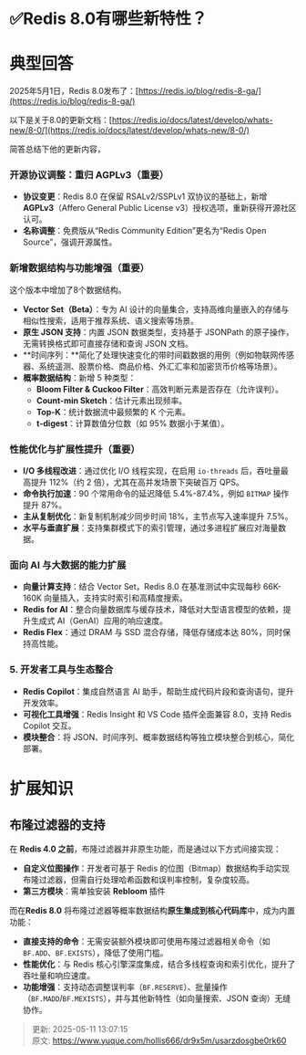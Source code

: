 # ✅Redis 8.0有哪些新特性？

# 典型回答


2025年5月1日，Redis 8.0发布了：[https://redis.io/blog/redis-8-ga/](https://redis.io/blog/redis-8-ga/) 



以下是关于8.0的更新文档：[https://redis.io/docs/latest/develop/whats-new/8-0/](https://redis.io/docs/latest/develop/whats-new/8-0/)



简答总结下他的更新内容，

### **开源协议调整：重归 AGPLv3（重要）**
+ **协议变更**：Redis 8.0 在保留 RSALv2/SSPLv1 双协议的基础上，新增 **AGPLv3**（Affero General Public License v3）授权选项，重新获得开源社区认可。
+ **名称调整**：免费版从“Redis Community Edition”更名为“Redis Open Source”，强调开源属性。



### **新增数据结构与功能增强（重要）**


这个版本中增加了8个数据结构。



+ **Vector Set（Beta）**：专为 AI 设计的向量集合，支持高维向量嵌入的存储与相似性搜索，适用于推荐系统、语义搜索等场景。
+ **原生 JSON 支持**：内置 JSON 数据类型，支持基于 JSONPath 的原子操作，无需转换格式即可直接存储和查询 JSON 文档。
+ **时间序列：**简化了处理快速变化的带时间戳数据的用例（例如物联网传感器、系统遥测、股票价格、商品价格、外汇汇率和加密货币价格等场景）。
+ **概率数据结构**：新增 5 种类型：
    - **Bloom Filter & Cuckoo Filter**：高效判断元素是否存在（允许误判）。
    - **Count-min Sketch**：估计元素出现频率。
    - **Top-K**：统计数据流中最频繁的 K 个元素。
    - **t-digest**：计算数值分位数（如 95% 数据小于某值）。

### **性能优化与扩展性提升（重要）**
+ **I/O 多线程改进**：通过优化 I/O 线程实现，在启用 `io-threads` 后，吞吐量最高提升 112%（约 2 倍），尤其在高并发场景下突破百万 QPS。
+ **命令执行加速**：90 个常用命令的延迟降低 5.4%-87.4%，例如 `BITMAP` 操作提升 87%。
+ **主从复制优化**：新复制机制减少同步时间 18%，主节点写入速率提升 7.5%。
+ **水平与垂直扩展**：支持集群模式下的索引管理，通过多进程扩展应对海量数据。



### **面向 AI 与大数据的能力扩展**
+ **向量计算支持**：结合 Vector Set，Redis 8.0 在基准测试中实现每秒 66K-160K 向量插入，支持实时索引和高精度搜索。
+ **Redis for AI**：整合向量数据库与缓存技术，降低对大型语言模型的依赖，提升生成式 AI（GenAI）应用的响应速度。
+ **Redis Flex**：通过 DRAM 与 SSD 混合存储，降低存储成本达 80%，同时保持高性能。



### **5. 开发者工具与生态整合**
+ **Redis Copilot**：集成自然语言 AI 助手，帮助生成代码片段和查询语句，提升开发效率。
+ **可视化工具增强**：Redis Insight 和 VS Code 插件全面兼容 8.0，支持 Redis Copilot 交互。
+ **模块整合**：将 JSON、时间序列、概率数据结构等独立模块整合到核心，简化部署。



# 扩展知识
## 布隆过滤器的支持


在 **Redis 4.0 之前**，布隆过滤器并非原生功能，而是通过以下方式间接实现：

+ **自定义位图操作**：开发者可基于 Redis 的位图（Bitmap）数据结构手动实现布隆过滤器，但需自行处理哈希函数和误判率控制，复杂度较高。
+ **第三方模块**：需单独安装 **Rebloom** 插件



而在**Redis 8.0** 将布隆过滤器等概率数据结构**原生集成到核心代码库**中，成为内置功能：

+ **直接支持的命令**：无需安装额外模块即可使用布隆过滤器相关命令（如 `BF.ADD`、`BF.EXISTS`），降低了使用门槛。
+ **性能优化**：与 Redis 核心引擎深度集成，结合多线程查询和索引优化，提升了吞吐量和响应速度。
+ **功能增强**：支持动态调整误判率（`BF.RESERVE`）、批量操作（`BF.MADD`/`BF.MEXISTS`），并与其他新特性（如向量搜索、JSON 查询）无缝协作。



> 更新: 2025-05-11 13:07:15  
> 原文: <https://www.yuque.com/hollis666/dr9x5m/usarzdosgbe0rk60>